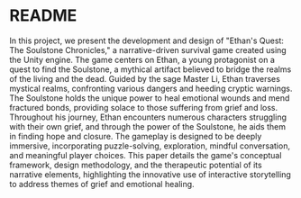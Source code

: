 # README
In this project, we present the development and design of "Ethan's Quest: The Soulstone Chronicles," a narrative-driven survival game created using the Unity engine. The game centers on Ethan, a young protagonist on a quest to find the Soulstone, a mythical artifact believed to bridge the realms of the living and the dead. Guided by the sage Master Li, Ethan traverses mystical realms, confronting various dangers and heeding cryptic warnings. The Soulstone holds the unique power to heal emotional wounds and mend fractured bonds, providing solace to those suffering from grief and loss. Throughout his journey, Ethan encounters numerous characters struggling with their own grief, and through the power of the Soulstone, he aids them in finding hope and closure. The gameplay is designed to be deeply immersive, incorporating puzzle-solving, exploration, mindful conversation, and meaningful player choices. This paper details the game's conceptual framework, design methodology, and the therapeutic potential of its narrative elements, highlighting the innovative use of interactive storytelling to address themes of grief and emotional healing.
